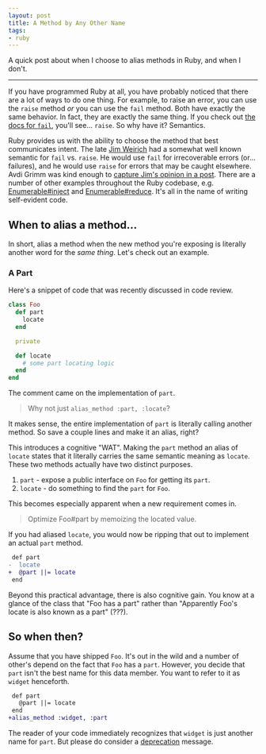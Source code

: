 ```yaml
---
layout: post
title: A Method by Any Other Name
tags:
- ruby
---
```


A quick post about when I choose to alias methods in Ruby, and when I don't.

---

If you have programmed Ruby at all, you have probably noticed that there are a lot of ways to do one thing.
For example, to raise an error, you can use the `raise` method _or_ you can use the `fail` method.
Both have exactly the same behavior.
In fact, they are exactly the same thing.
If you check out [the docs for `fail`][fail], you'll see... `raise`.
So why have it?
Semantics.

Ruby provides us with the ability to choose the method that best communicates intent.
The late [Jim Weirich][jim] had a somewhat well known semantic for `fail` vs. `raise`.
He would use `fail` for irrecoverable errors (or... failures), and he would use `raise` for errors that may be caught elsewhere.
Avdi Grimm was kind enough to [capture Jim's opinion in a post][avdi].
There are a number of other examples throughout the Ruby codebase, e.g. [Enumerable#inject][inject] and [Enumerable#reduce][reduce].
It's all in the name of writing self-evident code.

## When to alias a method...

In short, alias a method when the new method you're exposing is literally another word for the *same thing*.
Let's check out an example.

### A Part

Here's a snippet of code that was recently discussed in code review.

```ruby
class Foo
  def part
    locate
  end

  private

  def locate
    # some part locating logic
  end
end
```

The comment came on the implementation of `part`.

> Why not just `alias_method :part, :locate`?

It makes sense, the entire implementation of `part` is literally calling another method.
So save a couple lines and make it an alias, right?

This introduces a cognitive "WAT".
Making the `part` method an alias of `locate` states that it literally carries the same semantic meaning as `locate`.
These two methods actually have two distinct purposes.

1. `part` - expose a public interface on `Foo` for getting its `part`.
2. `locate` - do something to find the `part` for `Foo`.

This becomes especially apparent when a new requirement comes in.

> Optimize Foo#part by memoizing the located value.

If you had aliased `locate`, you would now be ripping that out to implement an actual `part` method.

```diff
 def part
-  locate
+  @part ||= locate
 end
```

Beyond this practical advantage, there is also cognitive gain.
You know at a glance of the class that "Foo has a part" rather than "Apparently Foo's locate is also known as a part" (???).

## So when then?

Assume that you have shipped `Foo`.
It's out in the wild and a number of other's depend on the fact that `Foo` has a `part`.
However, you decide that `part` isn't the best name for this data member.
You want to refer to it as `widget` henceforth.

```diff
 def part
   @part ||= locate
 end
+alias_method :widget, :part
```

The reader of your code immediately recognizes that `widget` is just another name for `part`.
But please do consider a [deprecation] message.


[fail]: http://ruby-doc.org/core-2.3.0/Kernel.html#method-i-fail
[jim]: https://en.wikipedia.org/wiki/Jim_Weirich
[avdi]: https://en.wikipedia.org/wiki/Jim_Weirich
[deprecation]: https://en.wikipedia.org/wiki/Deprecation
[inject]: http://ruby-doc.org/core-2.3.0/Enumerable.html#method-i-inject
[reduce]: http://ruby-doc.org/core-2.3.0/Enumerable.html#method-i-reduce

